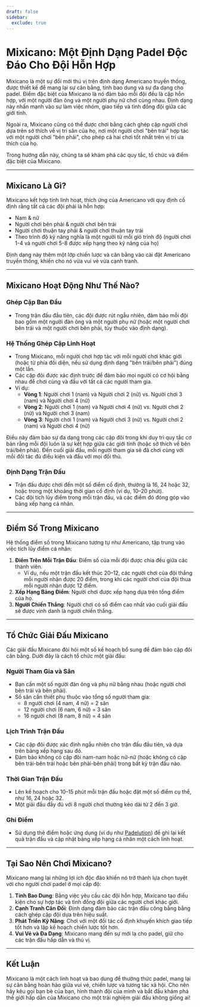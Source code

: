 ```yaml
---
draft: false
sidebar:
  exclude: true
---
```

# Mixicano: Một Định Dạng Padel Độc Đáo Cho Đội Hỗn Hợp

Mixicano là một sự đổi mới thú vị trên định dạng Americano truyền thống, được thiết kế để mang lại sự cân bằng, tính bao dung và sự đa dạng cho padel. Điểm đặc biệt của Mixicano là nó đảm bảo mỗi đội đều là cặp hỗn hợp, với một người đàn ông và một người phụ nữ chơi cùng nhau. Định dạng này nhấn mạnh vào sự làm việc nhóm, giao tiếp và tình đồng đội giữa các giới tính.

Ngoài ra, Mixicano cũng có thể được chơi bằng cách ghép cặp người chơi dựa trên sở thích về vị trí sân của họ, nơi một người chơi "bên trái" hợp tác với một người chơi "bên phải", cho phép cả hai chơi tốt nhất trên vị trí ưa thích của họ.

Trong hướng dẫn này, chúng ta sẽ khám phá các quy tắc, tổ chức và điểm đặc biệt của Mixicano.

---

## Mixicano Là Gì?

Mixicano kết hợp tính linh hoạt, thích ứng của Americano với quy định cố định rằng tất cả các đội phải là hỗn hợp:
- Nam & nữ
- Người chơi bên phải & người chơi bên trái
- Người chơi thuận tay phải & người chơi thuận tay trái
- Theo trình độ kỹ năng nghĩa là một người từ mỗi giỏ trình độ (người chơi 1-4 và người chơi 5-8 được xếp hạng theo kỹ năng của họ)

Định dạng này thêm một lớp chiến lược và cân bằng vào cài đặt Americano truyền thống, khiến cho nó vừa vui vẻ vừa cạnh tranh.

---

## Mixicano Hoạt Động Như Thế Nào?

### Ghép Cặp Ban Đầu
- Trong trận đấu đầu tiên, các đội được rút ngẫu nhiên, đảm bảo mỗi đội bao gồm một người đàn ông và một người phụ nữ (hoặc một người chơi bên trái và một người chơi bên phải, tùy thuộc vào định dạng).

### Hệ Thống Ghép Cặp Linh Hoạt
- Trong Mixicano, mỗi người chơi hợp tác với mỗi người chơi khác giới (hoặc từ phía đối diện, nếu sử dụng định dạng "bên trái/bên phải") đúng một lần.
- Các cặp đôi được xác định trước để đảm bảo mọi người có cơ hội bằng nhau để chơi cùng và đấu với tất cả các người tham gia.
- Ví dụ:
  - **Vòng 1**: Người chơi 1 (nam) và Người chơi 2 (nữ) vs. Người chơi 3 (nam) và Người chơi 4 (nữ)
  - **Vòng 2**: Người chơi 1 (nam) và Người chơi 4 (nữ) vs. Người chơi 2 (nữ) và Người chơi 3 (nam)
  - **Vòng 3**: Người chơi 1 (nam) và Người chơi 3 (nữ) vs. Người chơi 2 (nam) và Người chơi 4 (nữ)

Điều này đảm bảo sự đa dạng trong các cặp đôi trong khi duy trì quy tắc cơ bản rằng mỗi đội luôn là sự kết hợp giữa các giới tính (hoặc sở thích về bên trái/bên phải). Đến cuối giải đấu, mỗi người tham gia sẽ đã chơi cùng với mỗi đối tác đủ điều kiện và đấu với mọi đối thủ.

### Định Dạng Trận Đấu
- Trận đấu được chơi đến một số điểm cố định, thường là 16, 24 hoặc 32, hoặc trong một khoảng thời gian cố định (ví dụ, 10–20 phút).
- Các đội tích lũy điểm trong mỗi trận đấu, và các điểm đó đóng góp vào bảng xếp hạng cá nhân.

---

## Điểm Số Trong Mixicano

Hệ thống điểm số trong Mixicano tương tự như Americano, tập trung vào việc tích lũy điểm cá nhân:

1. **Điểm Trên Mỗi Trận Đấu**: Điểm số của mỗi đội được chia đều giữa các thành viên.
   - Ví dụ, nếu một trận đấu kết thúc 20–12, các người chơi của đội thắng mỗi người nhận được 20 điểm, trong khi các người chơi của đội thua mỗi người nhận được 12 điểm.
2. **Xếp Hạng Bảng Điểm**: Người chơi được xếp hạng dựa trên tổng điểm của họ.
3. **Người Chiến Thắng**: Người chơi có số điểm cao nhất vào cuối giải đấu sẽ được vinh danh là người chiến thắng.

---

## Tổ Chức Giải Đấu Mixicano

Các giải đấu Mixicano đòi hỏi một số kế hoạch bổ sung để đảm bảo cặp đôi cân bằng. Dưới đây là cách tổ chức một giải đấu:

### Người Tham Gia và Sân
- Bạn cần một số người đàn ông và phụ nữ bằng nhau (hoặc người chơi bên trái và bên phải).
- Số sân cần thiết phụ thuộc vào tổng số người tham gia:
  - 8 người chơi (4 nam, 4 nữ) = 2 sân
  - 12 người chơi (6 nam, 6 nữ) = 3 sân
  - 16 người chơi (8 nam, 8 nữ) = 4 sân

### Lịch Trình Trận Đấu
- Các cặp đôi được xác định ngẫu nhiên cho trận đấu đầu tiên, và dựa trên bảng xếp hạng sau đó.
- Đảm bảo không có cặp đôi nam-nam hoặc nữ-nữ (hoặc không có cặp bên trái-bên trái hoặc bên phải-bên phải) trong bất kỳ trận đấu nào.

### Thời Gian Trận Đấu
- Lên kế hoạch cho 10–15 phút mỗi trận đấu hoặc đặt một số điểm cụ thể, như 16, 24 hoặc 32.
- Một giải đấu đầy đủ với 8 người chơi thường kéo dài từ 2 đến 3 giờ.

### Ghi Điểm
- Sử dụng thẻ điểm hoặc ứng dụng (ví dụ như [Padelution](https://www.padelution.com/americano)) để ghi lại kết quả trận đấu và cập nhật bảng xếp hạng cá nhân một cách linh hoạt.

---

## Tại Sao Nên Chơi Mixicano?

Mixicano mang lại những lợi ích độc đáo khiến nó trở thành lựa chọn tuyệt vời cho người chơi padel ở mọi cấp độ:

1. **Tính Bao Dung**: Bằng việc yêu cầu các đội hỗn hợp, Mixicano tạo điều kiện cho sự hợp tác và tình đồng đội giữa các người chơi khác giới.
2. **Cạnh Tranh Cân Đối**: Định dạng đảm bảo các trận đấu công bằng bằng cách ghép cặp đội dựa trên hiệu suất.
3. **Phát Triển Kỹ Năng**: Chơi với một đối tác cố định khuyến khích giao tiếp tốt hơn và lập kế hoạch chiến lược tốt hơn.
4. **Vui Vẻ và Đa Dạng**: Mixicano mang đến sự mới lạ cho padel, giữ cho các trận đấu hấp dẫn và thú vị.

---

## Kết Luận

Mixicano là một cách linh hoạt và bao dung để thưởng thức padel, mang lại sự cân bằng hoàn hảo giữa vui vẻ, chiến lược và tương tác xã hội. Cho nên hãy kêu gọi bạn bè của bạn, hình thành đội của mình và bắt đầu khám phá thế giới hấp dẫn của Mixicano cho một trải nghiệm giải đấu không giống ai!